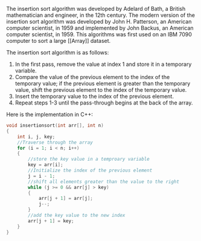 The insertion sort algorithm was developed by Adelard of Bath, a British mathematician and engineer, in the 12th century. The modern version of the insertion sort algorithm was developed by John H. Patterson, an American computer scientist, in 1959 and implemented by John Backus, an American computer scientist, in 1959. This algorithms was first used on an IBM 7090 computer to sort a large [[Array]] dataset.

The insertion sort algorithm is as follows:
1. In the first pass, remove the value at index 1 and store it in a temporary variable.
2. Compare the value of the previous element to the index of the temporary value; if the previous element is greater than the temporary value, shift the previous element to the index of the temporary value.
3. Insert the temporary value to the index of the previous element.
4. Repeat steps 1-3 until the pass-through begins at the back of the array.

Here is the implementation in C++:
```C++
void insertionsort(int arr[], int n)
{
	int i, j, key;
	//Traverse through the array
	for (i = 1; i < n; i++)
	{
		//store the key value in a temproary variable
		key = arr[i];
		//Initialize the index of the previous element
		j = i - 1;
		//shift all elements greater than the value to the right
		while (j >= 0 && arr[j] > key)
		{
			arr[j + 1] = arr[j];
			j--;
		}
		//add the key value to the new index
		arr[j + 1] = key;
	}
}
```
